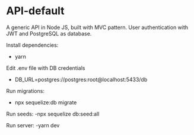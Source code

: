 # API-default
A generic API in Node JS, built with MVC pattern. User authentication with JWT and PostgreSQL as database.

Install dependencies:
- yarn

Edit .env file with DB credentials

- DB_URL=postgres://postgres:root@localhost:5433/db

Run migrations:
- npx sequelize:db migrate

Run seeds:
-npx sequelize db:seed:all

Run server:
-yarn dev

